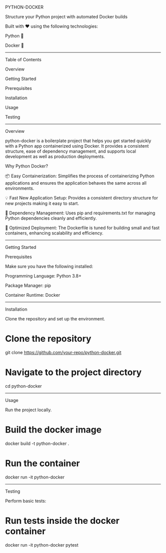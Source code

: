 
PYTHON-DOCKER

Structure your Python project with automated Docker builds





Built with ❤️ using the following technologies:

Python 🐍

Docker 🐳



---

Table of Contents

Overview

Getting Started

Prerequisites

Installation

Usage

Testing



---

Overview

python-docker is a boilerplate project that helps you get started quickly with a Python app containerized using Docker. It provides a consistent structure, ease of dependency management, and supports local development as well as production deployments.

Why Python Docker?

📦 Easy Containerization: Simplifies the process of containerizing Python applications and ensures the application behaves the same across all environments.

💡 Fast New Application Setup: Provides a consistent directory structure for new projects making it easy to start.

🔄 Dependency Management: Uses pip and requirements.txt for managing Python dependencies cleanly and efficiently.

🚀 Optimized Deployment: The Dockerfile is tuned for building small and fast containers, enhancing scalability and efficiency.



---

Getting Started

Prerequisites

Make sure you have the following installed:

Programming Language: Python 3.8+

Package Manager: pip

Container Runtime: Docker



---

Installation

Clone the repository and set up the environment.

# Clone the repository
git clone https://github.com/your-repo/python-docker.git

# Navigate to the project directory
cd python-docker


---

Usage

Run the project locally.

# Build the docker image
docker build -t python-docker .

# Run the container
docker run -it python-docker


---

Testing

Perform basic tests:

# Run tests inside the docker container
docker run -it python-docker pytest
